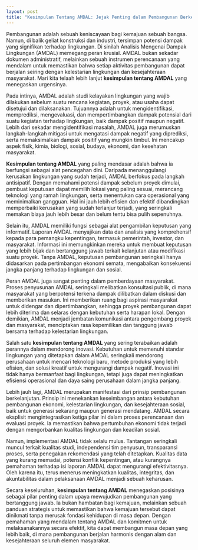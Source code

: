 ```yaml
---
layout: post
title: "Kesimpulan Tentang AMDAL: Jejak Penting dalam Pembangunan Berkelanjutan"
---
```


Pembangunan adalah sebuah keniscayaan bagi kemajuan sebuah bangsa. Namun, di balik geliat konstruksi dan industri, tersimpan potensi dampak yang signifikan terhadap lingkungan. Di sinilah Analisis Mengenai Dampak Lingkungan (AMDAL) memegang peran krusial. AMDAL bukan sekadar dokumen administratif, melainkan sebuah instrumen perencanaan yang mendalam untuk memastikan bahwa setiap aktivitas pembangunan dapat berjalan seiring dengan kelestarian lingkungan dan kesejahteraan masyarakat. Mari kita telaah lebih lanjut **kesimpulan tentang AMDAL** yang menegaskan urgensinya.

Pada intinya, AMDAL adalah studi kelayakan lingkungan yang wajib dilakukan sebelum suatu rencana kegiatan, proyek, atau usaha dapat disetujui dan dilaksanakan. Tujuannya adalah untuk mengidentifikasi, memprediksi, mengevaluasi, dan mempertimbangkan dampak potensial dari suatu kegiatan terhadap lingkungan, baik dampak positif maupun negatif. Lebih dari sekadar mengidentifikasi masalah, AMDAL juga merumuskan langkah-langkah mitigasi untuk mengatasi dampak negatif yang diprediksi, serta memaksimalkan dampak positif yang mungkin timbul. Ini mencakup aspek fisik, kimia, biologi, sosial, budaya, ekonomi, dan kesehatan masyarakat.

**Kesimpulan tentang AMDAL** yang paling mendasar adalah bahwa ia berfungsi sebagai alat pencegahan dini. Daripada menanggulangi kerusakan lingkungan yang sudah terjadi, AMDAL berfokus pada langkah antisipatif. Dengan memahami potensi dampak sebelum proyek dimulai, pembuat keputusan dapat memilih lokasi yang paling sesuai, merancang teknologi yang ramah lingkungan, serta menentukan cara operasional yang meminimalkan gangguan. Hal ini jauh lebih efisien dan efektif dibandingkan memperbaiki kerusakan yang sudah terlanjur terjadi, yang seringkali memakan biaya jauh lebih besar dan belum tentu bisa pulih sepenuhnya.

Selain itu, AMDAL memiliki fungsi sebagai alat pengambilan keputusan yang informatif. Laporan AMDAL menyajikan data dan analisis yang komprehensif kepada para pemangku kepentingan, termasuk pemerintah, investor, dan masyarakat. Informasi ini memungkinkan mereka untuk membuat keputusan yang lebih bijak dan bertanggung jawab terkait kelanjutan atau modifikasi suatu proyek. Tanpa AMDAL, keputusan pembangunan seringkali hanya didasarkan pada pertimbangan ekonomi semata, mengabaikan konsekuensi jangka panjang terhadap lingkungan dan sosial.

Peran AMDAL juga sangat penting dalam pemberdayaan masyarakat. Proses penyusunan AMDAL seringkali melibatkan konsultasi publik, di mana masyarakat yang berpotensi terkena dampak dilibatkan dalam diskusi dan memberikan masukan. Ini memberikan ruang bagi aspirasi masyarakat untuk didengar dan dipertimbangkan, sehingga proyek pembangunan dapat lebih diterima dan selaras dengan kebutuhan serta harapan lokal. Dengan demikian, AMDAL menjadi jembatan komunikasi antara pengembang proyek dan masyarakat, menciptakan rasa kepemilikan dan tanggung jawab bersama terhadap kelestarian lingkungan.

Salah satu **kesimpulan tentang AMDAL** yang sering terabaikan adalah perannya dalam mendorong inovasi. Kebutuhan untuk memenuhi standar lingkungan yang ditetapkan dalam AMDAL seringkali mendorong perusahaan untuk mencari teknologi baru, metode produksi yang lebih efisien, dan solusi kreatif untuk mengurangi dampak negatif. Inovasi ini tidak hanya bermanfaat bagi lingkungan, tetapi juga dapat meningkatkan efisiensi operasional dan daya saing perusahaan dalam jangka panjang.

Lebih jauh lagi, AMDAL merupakan manifestasi dari prinsip pembangunan berkelanjutan. Prinsip ini menekankan keseimbangan antara kebutuhan pembangunan ekonomi, kelestarian lingkungan, dan kesejahteraan sosial, baik untuk generasi sekarang maupun generasi mendatang. AMDAL secara eksplisit mengintegrasikan ketiga pilar ini dalam proses perencanaan dan evaluasi proyek. Ia memastikan bahwa pertumbuhan ekonomi tidak terjadi dengan mengorbankan kualitas lingkungan dan keadilan sosial.

Namun, implementasi AMDAL tidak selalu mulus. Tantangan seringkali muncul terkait kualitas studi, independensi tim penyusun, transparansi proses, serta penegakan rekomendasi yang telah ditetapkan. Kualitas data yang kurang memadai, potensi konflik kepentingan, atau kurangnya pemahaman terhadap isi laporan AMDAL dapat mengurangi efektivitasnya. Oleh karena itu, terus menerus meningkatkan kualitas, integritas, dan akuntabilitas dalam pelaksanaan AMDAL menjadi sebuah keharusan.

Secara keseluruhan, **kesimpulan tentang AMDAL** menegaskan posisinya sebagai pilar penting dalam upaya mewujudkan pembangunan yang bertanggung jawab. Ia bukan hambatan bagi kemajuan, melainkan sebuah panduan strategis untuk memastikan bahwa kemajuan tersebut dapat dinikmati tanpa merusak fondasi kehidupan di masa depan. Dengan pemahaman yang mendalam tentang AMDAL dan komitmen untuk melaksanakannya secara efektif, kita dapat membangun masa depan yang lebih baik, di mana pembangunan berjalan harmonis dengan alam dan kesejahteraan seluruh elemen masyarakat.
